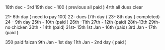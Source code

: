 18th dec - 3rd
19th dec - 100 ( previous all paid )  4rth 
all dues clear 

21- 6th day ( need to pay 100)
22- dues (7th day )
23- 8th day ( completed)
24 - 9th day
25th - 10th (paid )
26th -11th 
27th - 12th (paid)
28th-13th
29th- no chicken 
30th - 14th (paid)
31st- 15th
1st Jan - 16th (paid)
3rd Jan - 17th (paid )


350 paid faizan 
9th Jan - 1st day 
11th Jan - 2nd day ( paid )